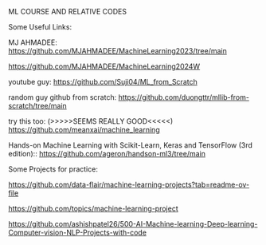 ML COURSE AND RELATIVE CODES

Some Useful Links:


MJ AHMADEE:
https://github.com/MJAHMADEE/MachineLearning2023/tree/main

https://github.com/MJAHMADEE/MachineLearning2024W

youtube guy:
https://github.com/Suji04/ML_from_Scratch

random guy github from scratch:
https://github.com/duongttr/mllib-from-scratch/tree/main

try this too: (>>>>>SEEMS REALLY GOOD<<<<<)
https://github.com/meanxai/machine_learning

 Hands-on Machine Learning with Scikit-Learn, Keras and TensorFlow (3rd edition)::
https://github.com/ageron/handson-ml3/tree/main


Some Projects for practice:

https://github.com/data-flair/machine-learning-projects?tab=readme-ov-file


https://github.com/topics/machine-learning-project


https://github.com/ashishpatel26/500-AI-Machine-learning-Deep-learning-Computer-vision-NLP-Projects-with-code



